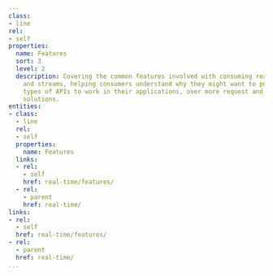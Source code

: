```yaml
---
class:
- line
rel:
- self
properties:
  name: Features
  sort: 3
  level: 2
  description: Covering the common features involved with consuming real time feeds
    and streams, helping consumers understand why they might want to putting these
    types of APIs to work in their applications, over more request and response based
    solutions.
entities:
- class:
  - line
  rel:
  - self
  properties:
    name: Features
  links:
  - rel:
    - self
    href: real-time/features/
  - rel:
    - parent
    href: real-time/
links:
- rel:
  - self
  href: real-time/features/
- rel:
  - parent
  href: real-time/
...
```

